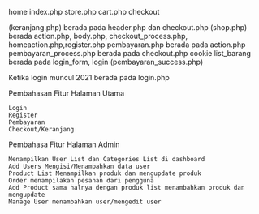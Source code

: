 home index.php store.php cart.php checkout

(keranjang.php) berada pada header.php dan checkout.php (shop.php) berada action.php, body.php, checkout_process.php, homeaction.php,register.php pembayaran.php berada pada action.php pembayaran_process.php berada pada checkout.php cookie list_barang berada pada login_form, login (pembayaran_success.php)

Ketika login muncul 2021 berada pada login.php

Pembahasan Fitur Halaman Utama

    Login
    Register
    Pembayaran
    Checkout/Keranjang

Pembahasa Fitur Halaman Admin

    Menampilkan User List dan Categories List di dashboard
    Add Users Mengisi/Menambahkan data user
    Product List Menampilkan produk dan mengupdate produk
    Order menampilakan pesanan dari pengguna
    Add Product sama halnya dengan produk list menambahkan produk dan mengupdate
    Manage User menambahkan user/mengedit user
